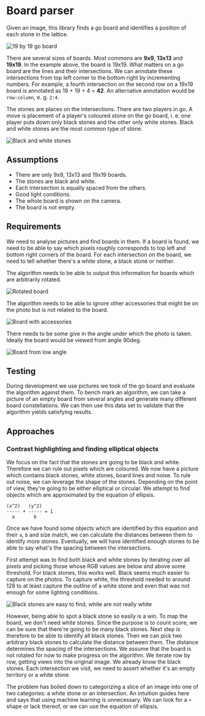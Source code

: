# Board parser
Given an image, this library finds a go board and identifies a position of each
stone in the lattice.

![19 by 19 go board](assets/docs/19x19_board.jpeg)

There are several sizes of boards. Most commons are **9x9**, **13x13** and
**19x19**. In the example above, the board is 19x19. What matters on a go board
are the lines and their intersections. We can annotate these intersections from
top left corner to the bottom right by incrementing numbers. For example, a
fourth intersection on the second row on a 19x19 board is annotated as
19 + 19 + 4 = **42**. An alternative annotation would be `row:column`, e. g.
`2:4`.

The stones are places on the intersections. There are two players in go. A move
is placement of a player's coloured stone on the go board, i. e. one player puts
down only black stones and the other only white stones. Black and white stones
are the most common type of stone.

![Black and white stones](assets/docs/stones.jpeg)

## Assumptions
- There are only 9x9, 13x13 and 19x19 boards.
- The stones are black and white.
- Each intersection is equally spaced from the others.
- Good light conditions.
- The whole board is shown on the camera.
- The board is not empty.

## Requirements
We need to analyse pictures and find boards in them. If a board is found, we
need to be able to say which pixels roughly corresponds to top left and bottom
right corners of the board. For each intersection on the board, we need to tell
whether there's a white stone, a black stone or neither.

The algorithm needs to be able to output this information for boards which are
arbitrarily rotated.

![Rotated board](assets/docs/rotated_board.jpeg)

The algorithm needs to be able to ignore other accessories that might be on the
photo but is not related to the board.

![Board with accessories](assets/docs/board_accessories.jpeg)

There needs to be some give in the angle under which the photo is taken. Ideally
the board would be viewed from angle 90deg.

![Board from low angle](assets/docs/board_low_angle.jpeg)

## Testing
During development we use pictures we took of the go board and evaluate the
algorithm against them. To bench mark an algorithm, we can take a picture of an
empty board from several angles and generate many different board
constellations. We can then use this data set to validate that the algorithm
yields satisfying results.

## Approaches
### Contrast highlighting and finding elliptical objects
We focus on the fact that the stones are going to be black and white. Therefore
we can rule out pixels which are coloured. We now have a picture which contains
black stones, white stones, board lines and noise. To rule out noise, we can
leverage the shape of the stones. Depending on the point of view, they're going
to be either elliptical or circular. We attempt to find objects which are
approximated by the equation of ellipsis.

```
(x^2)   (y^2)
----- + ----- = 1
  a       b
```

Once we have found some objects which are identified by this equation and their
`a`, `b` and size match, we can calculate the distances between them to identify
more stones. Eventually, we will have identified enough stones to be able to say
what's the spacing between the intersections.

First attempt was to find both black and white stones by iterating over all
pixels and picking those whose RGB values are below and above some threshold.
For black stones, this works well. Black seems much easier to capture on the
photos. To capture white, the threshold needed to around 128 to at least capture
the outline of a white stone and even that was not enough for some lighting
conditions.

![Black stones are easy to find, white are not really white](assets/docs/contrast_black_white_stones.png)

However, being able to spot a black stone so easily is a win. To map the board,
we don't need white stones. Since the purpose is to count score, we can be sure
that there're going to be many black stones. Next step is therefore to be able
to identify all black stones. Then we can pick two arbitrary black stones to
calculate the distance between them. The distance determines the spacing of the
intersections. We assume that the board is not rotated for now to make progress
on the algorithm. We iterate row by row, getting views into the original image.
We already know the black stones. Each intersection we visit, we need to assert
whether it's an empty territory or a white stone.

The problem has boiled down to categorizing a slice of an image into one of two
categories: a white stone or an intersection. An intuition guides here and says
that using machine learning is unnecessary. We can look for a `+` shape or lack
thereof, or we can use the equation of ellipsis.
